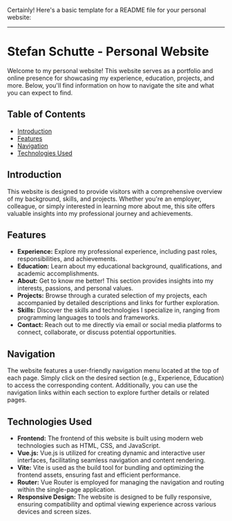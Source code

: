Certainly! Here's a basic template for a README file for your personal website:

---

# Stefan Schutte - Personal Website

Welcome to my personal website! This website serves as a portfolio and online presence for showcasing my experience, education, projects, and more. Below, you'll find information on how to navigate the site and what you can expect to find.

## Table of Contents
- [Introduction](#introduction)
- [Features](#features)
- [Navigation](#navigation)
- [Technologies Used](#technologies-used)


## Introduction

This website is designed to provide visitors with a comprehensive overview of my background, skills, and projects. Whether you're an employer, colleague, or simply interested in learning more about me, this site offers valuable insights into my professional journey and achievements.

## Features

- **Experience:** Explore my professional experience, including past roles, responsibilities, and achievements.
- **Education:** Learn about my educational background, qualifications, and academic accomplishments.
- **About:** Get to know me better! This section provides insights into my interests, passions, and personal values.
- **Projects:** Browse through a curated selection of my projects, each accompanied by detailed descriptions and links for further exploration.
- **Skills:** Discover the skills and technologies I specialize in, ranging from programming languages to tools and frameworks.
- **Contact:** Reach out to me directly via email or social media platforms to connect, collaborate, or discuss potential opportunities.

## Navigation

The website features a user-friendly navigation menu located at the top of each page. Simply click on the desired section (e.g., Experience, Education) to access the corresponding content. Additionally, you can use the navigation links within each section to explore further details or related pages.

## Technologies Used

- **Frontend:** The frontend of this website is built using modern web technologies such as HTML, CSS, and JavaScript.
- **Vue.js:** Vue.js is utilized for creating dynamic and interactive user interfaces, facilitating seamless navigation and content rendering.
- **Vite:** Vite is used as the build tool for bundling and optimizing the frontend assets, ensuring fast and efficient performance.
- **Router:** Vue Router is employed for managing the navigation and routing within the single-page application.
- **Responsive Design:** The website is designed to be fully responsive, ensuring compatibility and optimal viewing experience across various devices and screen sizes.

